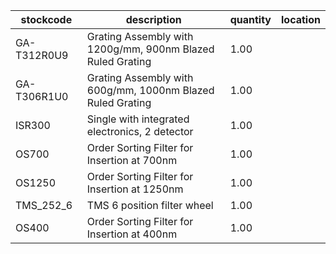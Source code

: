 |stockcode|description|quantity|location|
|---------|-----------|--------|--------|
|GA-T312R0U9|Grating Assembly with 1200g/mm, 900nm Blazed Ruled Grating|1.00||
|GA-T306R1U0|Grating Assembly with 600g/mm, 1000nm Blazed Ruled Grating|1.00||
|ISR300|Single with integrated electronics, 2 detector|1.00||
|OS700|Order Sorting Filter for Insertion at 700nm|1.00||
|OS1250|Order Sorting Filter for Insertion at 1250nm|1.00||
|TMS_252_6|TMS 6 position filter wheel|1.00||
|OS400|Order Sorting Filter for Insertion at 400nm|1.00||
